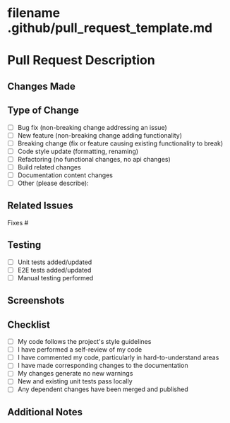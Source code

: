 # filename .github/pull_request_template.md
# Pull Request Description

## Changes Made
<!-- Detailed description of the changes implemented in this PR -->

## Type of Change
- [ ] Bug fix (non-breaking change addressing an issue)
- [ ] New feature (non-breaking change adding functionality)
- [ ] Breaking change (fix or feature causing existing functionality to break)
- [ ] Code style update (formatting, renaming)
- [ ] Refactoring (no functional changes, no api changes)
- [ ] Build related changes
- [ ] Documentation content changes
- [ ] Other (please describe):

## Related Issues
<!-- Link to relevant issues -->
Fixes #

## Testing
<!-- Describe the testing steps you've taken -->
- [ ] Unit tests added/updated
- [ ] E2E tests added/updated
- [ ] Manual testing performed

## Screenshots
<!-- If applicable, add screenshots to help explain your changes -->

## Checklist
- [ ] My code follows the project's style guidelines
- [ ] I have performed a self-review of my code
- [ ] I have commented my code, particularly in hard-to-understand areas
- [ ] I have made corresponding changes to the documentation
- [ ] My changes generate no new warnings
- [ ] New and existing unit tests pass locally
- [ ] Any dependent changes have been merged and published

## Additional Notes
<!-- Any additional information that might be helpful -->
